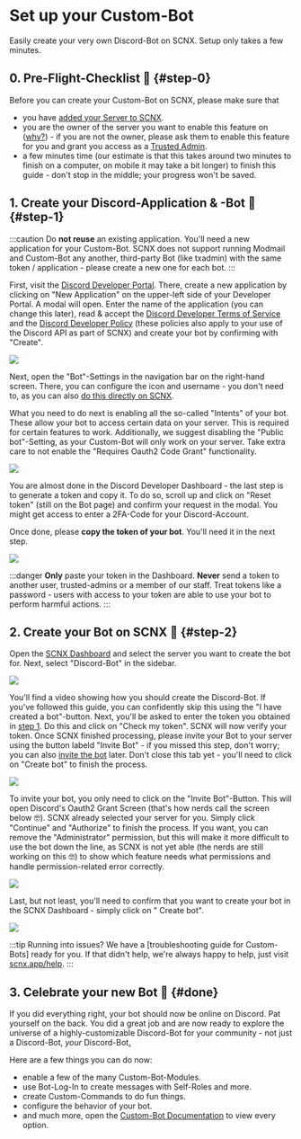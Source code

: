 # Set up your Custom-Bot

Easily create your very own Discord-Bot on SCNX. Setup only takes a few minutes.

## 0. Pre-Flight-Checklist 🛫 {#step-0}

Before you can create your Custom-Bot on SCNX, please make sure that

* you have [added your Server to SCNX](./setup).
* you are the owner of the server you want to enable this feature
  on ([why?](./scnx/guilds/trusted-admins#throubleshooting)) - if you are not the owner, please ask them to enable this
  feature for you and grant you access as a [Trusted Admin](./scnx/guilds/trusted-admins).
* a few minutes time (our estimate is that this takes around two minutes to finish on a computer, on mobile it may take
  a bit longer) to finish this guide - don't stop in the middle; your progress won't be saved.

## 1. Create your Discord-Application & -Bot 🤖 {#step-1}

:::caution
Do **not reuse** an existing application. You'll need a new application for your Custom-Bot. SCNX does not support
running Modmail and Custom-Bot any another, third-party Bot (like txadmin) with the same token / application - please
create a new one for each bot.
:::

First, visit the [Discord Developer Portal](https://discord.com/developers/applications). There, create a new
application by clicking on "New Application" on the upper-left side of your Developer Portal. A modal will open. Enter
the name of the application (you can change this later), read & accept
the [Discord Developer Terms of Service](https://discord.com/developers/docs/policies-and-agreements/terms-of-service)
and the [Discord Developer Policy](https://discord.com/developers/docs/policies-and-agreements/developer-policy) (these
policies also apply to your use of the Discord API as part of SCNX) and create your bot by confirming with "Create".

![](@site/docs/assets/setup/custom-bot-1.png)

Next, open the "Bot"-Settings in the navigation bar on the right-hand screen.
There, you can configure the icon and username - you don't need to,
as you can also [do this directly on SCNX](./scnx/guilds/bots#change-profile).

What you need to do next is enabling all the so-called "Intents" of your bot. These allow your bot to access certain
data on
your server. This is required for certain features to work. Additionally, we suggest disabling the "Public bot"-Setting,
as your Custom-Bot will only work on your server. Take extra care to not enable the "Requires Oauth2 Code Grant"
functionality.

![](@site/docs/assets/setup/custom-bot-2.png)

You are almost done in the Discord Developer Dashboard - the last step is to generate a token and copy it. To do so,
scroll up and click on "Reset token" (still on the Bot page) and confirm your request in the modal. You might get access
to enter a 2FA-Code for your Discord-Account.

Once done, please **copy the token of your bot**. You'll need it in the next step.

![](@site/docs/assets/setup/custom-bot-3.png)

:::danger
**Only** paste your token in the Dashboard. **Never** send a token to another user, trusted-admins or a member
of our staff. Treat tokens like a password - users with access to your token are able to use your bot to perform
harmful actions.
:::

## 2. Create your Bot on SCNX 🚀 {#step-2}

Open the [SCNX Dashboard](https://scnx.app/user/guilds/) and select the server you want to create the bot for. Next,
select "Discord-Bot" in the sidebar.

![](@site/docs/assets/setup/custom-bot-4.png)

You'll find a video showing how you should create the Discord-Bot. If you've followed this guide, you can confidently
skip this using the "I have created a bot"-button. Next, you'll be asked to enter the token you obtained
in [step 1](#step-1). Do this and click on "Check my token". SCNX will now verify your token. Once SCNX finished
processing, please invite your Bot to your server using the button labeld "Invite Bot" - if you missed this step, don't
worry; you can also [invite the bot](./scnx/guilds/bots#invite-bot) later. Don't close this tab yet - you'll need to
click on "Create bot" to finish the process.

![](@site/docs/assets/setup/custom-bot-5.png)

To invite your bot, you only need to click on the "Invite Bot"-Button. This will open Discord's Oauth2 Grant Screen
(that's how nerds call the screen below 🤓). SCNX already selected your server for you. Simply click "Continue" and
"Authorize" to finish the process. If you want, you can remove the "Administrator" permission, but this will make it
more
difficult to use the bot down the line, as SCNX is not yet able (the nerds are still working on this 🤓) to show
which feature needs what permissions and handle permission-related error correctly.

![](@site/docs/assets/setup/custom-bot-6.png)

Last, but not least, you'll need to confirm that you want to create your bot in the SCNX Dashboard - simply click on "
Create bot".

![](@site/docs/assets/setup/custom-bot-7.png)

:::tip Running into issues?
We have a [troubleshooting guide for Custom-Bots] ready for you. If that didn't help, we're always happy to help, just
visit [scnx.app/help](https://scnx.app/help).
:::

## 3. Celebrate your new Bot 🎉 {#done}

If you did everything right, your bot should now be online on Discord. Pat yourself on the back. You did a great job and
are now ready to explore the universe of a highly-customizable Discord-Bot for your community - not just a Discord-Bot,
*your* Discord-Bot[.](https://cdn.discordapp.com/attachments/1014523525467471882/1147206627657789591/7xpodw.jpg)

Here are a few things you can do now:

* enable a few of the many Custom-Bot-Modules.
* use Bot-Log-In to create messages with Self-Roles and more.
* create Custom-Commands to do fun things.
* configure the behavior of your bot.
* and much more, open the [Custom-Bot Documentation](./custom-bot/intro) to view every option.